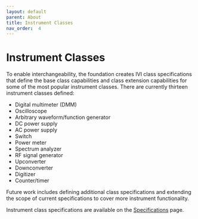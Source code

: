 ```yaml
---
layout: default
parent: About
title: Instrument Classes
nav_order:  4
---
```

# Instrument Classes

To enable interchangeability, the foundation creates IVI class
specifications that define the base class capabilities and class
extension capabilities for some of the most popular instrument classes.
There are currently thirteen instrument classes defined:

  - Digital multimeter (DMM)
  - Oscilloscope
  - Arbitrary waveform/function generator
  - DC power supply
  - AC power supply
  - Switch
  - Power meter
  - Spectrum analyzer
  - RF signal generator
  - Upconverter
  - Downconverter
  - Digitizer
  - Counter/timer

Future work includes defining additional class specifications and
extending the scope of current specifications to cover more instrument
functionality.

Instrument class specifications are available on the
[Specifications](../specifications/default.html) page.
